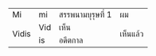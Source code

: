 <table>    
    <thead>
    </thead>
        <tbody>
		      <tr>
		        <td>Mi</td>
		        <td>mi</td>
		        <td>สรรพนามบุรุษที่ 1</td>
		        <td>ผม</td>
		      </tr>
          <tr>
            <td rowspan=2>Vidis</td>
            <td rowspan=1>Vid</td>
			      <td rowspan=1>เห็น</td>
            <td rowspan=2>เห็นแล้ว</td>
        </tr>
        <tr>
            <td rowspan=1>is</td>
			<td rowspan=1>อดีตกาล</td>
        </tr>
		<!---->
      </tbody>
</table>
